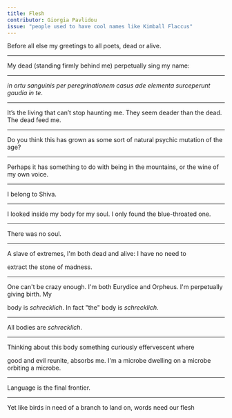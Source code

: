 ```yaml
---
title: Flesh
contributor: Giorgia Pavlidou
issue: "people used to have cool names like Kimball Flaccus"
---
```


Before all else my greetings to all poets, dead or alive.

---

My dead (standing firmly behind me) perpetually sing my name:

---

*in ortu sanguinis per peregrinationem casus ade elementa
surceperunt gaudia in te*.

---

It’s the living that can’t stop haunting me. They seem deader
than the dead. The dead feed me.

---

Do you think this has grown as some sort of natural psychic
mutation of the age?

---

Perhaps it has something to do with being in the mountains, or
the wine of my own voice.

---

I belong to Shiva.

---

I looked inside my body for my soul. I only found the
blue-throated one.

---

There was no soul.

---

A slave of extremes, I'm both dead and alive: I have no need to

extract the stone of madness.

---

One can't be crazy enough. I'm both Eurydice and Orpheus. I'm
perpetually giving birth. My 

body is *schrecklich*. In fact "the" body is *schrecklich*.

---

All bodies are *schrecklich*.

---

Thinking about this body something curiously effervescent where

good and evil reunite, absorbs me. I'm a microbe dwelling on a
microbe orbiting a microbe.

---

Language is the final frontier.

---

Yet like birds in need of a branch to land on, words need our
flesh

